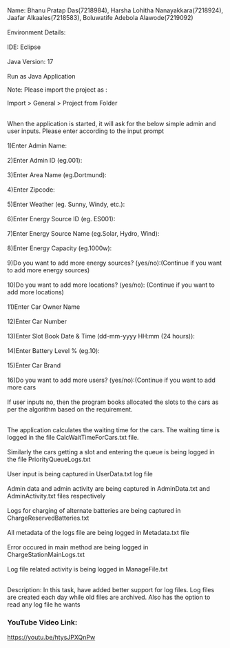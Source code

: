 <br>Name: Bhanu Pratap Das(7218984), Harsha Lohitha Nanayakkara(7218924), Jaafar Alkaales(7218583), Boluwatife Adebola Alawode(7219092)</br>
<br>Environment Details:</br>
<br>IDE: Eclipse</br>
<br>Java Version: 17</br>
<br>Run as Java Application</br>
<p>Note: Please import the project as :

Import > General > Project from Folder</p>

<p><br>When the application is started, it will ask for the below simple admin and user inputs. Please enter according to the input prompt</br>
<br>1)Enter Admin Name:</br>
<br>2)Enter Admin ID (eg.001):</br>
<br>3)Enter Area Name (eg.Dortmund):</br>
<br>4)Enter Zipcode:</br>
<br>5)Enter Weather (eg. Sunny, Windy, etc.):</br>
<br>6)Enter Energy Source ID (eg. ES001):</br>
<br>7)Enter Energy Source Name (eg.Solar, Hydro, Wind):</br>
<br>8)Enter Energy Capacity (eg.1000w):</br>
<br>9)Do you want to add more energy sources? (yes/no):(Continue if you want to add more energy sources)</br> 
<br>10)Do you want to add more locations? (yes/no): (Continue if you want to add more locations)</br>
<br>11)Enter Car Owner Name</br>
<br>12)Enter Car Number</br>
<br>13)Enter Slot Book Date & Time (dd-mm-yyyy HH:mm (24 hours)):</br>
<br>14)Enter Battery Level % (eg.10):</br>
<br>15)Enter Car Brand</br>
<br>16)Do you want to add more users? (yes/no):(Continue if you want to add more cars</br>
<br>If user inputs no, then the program books allocated the slots to the cars as per the algorithm based on the requirement.</br>
</p>
<p><br>The application calculates the waiting time for the cars. The waiting time is logged in the file CalcWaitTimeForCars.txt file.</br>
<br>Similarly the cars getting a slot and entering the queue is being logged in the file PriorityQueueLogs.txt</br>
<br>User input is being captured in UserData.txt log file</br>
<br>Admin data and admin activity are being captured in AdminData.txt and AdminActivity.txt files respectively</br>
<br>Logs for charging of alternate batteries are being captured in ChargeReservedBatteries.txt </br>
<br>All metadata of the logs file are being logged in Metadata.txt file </br>
<br>Error occured in main method are being logged in ChargeStationMainLogs.txt</br>
<br>Log file related activity is being logged in ManageFile.txt</br><p>

<br>Description: In this task, have added better support for log files. Log files are created each day while old files are archived. Also has the option to read any log file he wants</br>
<H3>YouTube Video Link:</H3>

<a>https://youtu.be/htysJPXQnPw</a>

